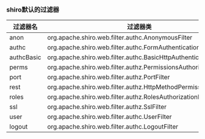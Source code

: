 ### shiro默认的过滤器
过滤器名 | 过滤器类
---|---
anon |org.apache.shiro.web.filter.authc.AnonymousFilter
authc |org.apache.shiro.web.filter.authc.FormAuthenticationFilter
authcBasic |org.apache.shiro.web.filter.authc.BasicHttpAuthenticationFilter
perms |org.apache.shiro.web.filter.authz.PermissionsAuthorizationFilter
port |org.apache.shiro.web.filter.authz.PortFilter
rest |org.apache.shiro.web.filter.authz.HttpMethodPermissionFilter
roles |org.apache.shiro.web.filter.authz.RolesAuthorizationFilter
ssl |org.apache.shiro.web.filter.authz.SslFilter
user |org.apache.shiro.web.filter.authc.UserFilter
logout |org.apache.shiro.web.filter.authc.LogoutFilter